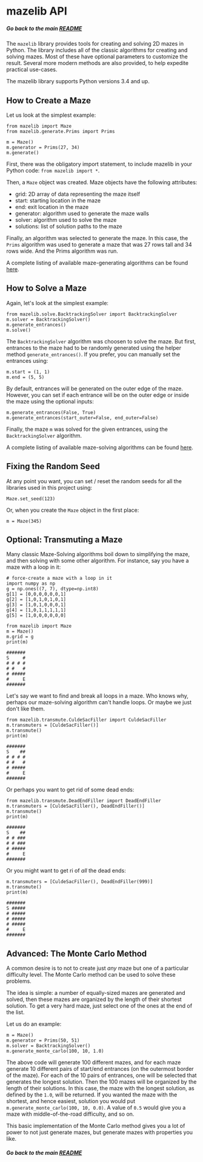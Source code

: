 # mazelib API

##### Go back to the main [README](../README.md)

The `mazelib` library provides tools for creating and solving 2D mazes in Python. The library includes all of the classic algorithms for creating and solving mazes. Most of these have optional parameters to customize the result. Several more modern methods are also provided, to help expedite practical use-cases.

The mazelib library supports Python versions 3.4 and up.


## How to Create a Maze

Let us look at the simplest example:

    from mazelib import Maze
    from mazelib.generate.Prims import Prims

    m = Maze()
    m.generator = Prims(27, 34)
    m.generate()

First, there was the obligatory import statement, to include mazelib in your Python code: `from mazelib import *`.

Then, a `Maze` object was created. Maze objects have the following attributes:

 * grid: 2D array of data representing the maze itself
 * start: starting location in the maze
 * end: exit location in the maze
 * generator: algorithm used to generate the maze walls
 * solver: algorithm used to solve the maze
 * solutions: list of solution paths to the maze

Finally, an algorithm was selected to generate the maze. In this case, the `Prims` algorithm was used to generate a maze that was 27 rows tall and 34 rows wide. And the Prims algorithm was run.

A complete listing of available maze-generating algorithms can be found [here](MAZE_GEN_ALGOS.md).


## How to Solve a Maze

Again, let's look at the simplest example:

    from mazelib.solve.BacktrackingSolver import BacktrackingSolver
    m.solver = BacktrackingSolver()
    m.generate_entrances()
    m.solve()

The `BacktrackingSolver` algorithm was choosen to solve the maze. But first, entrances to the maze had to be randomly generated using the helper method `generate_entrances()`. If you prefer, you can manually set the entrances using:

    m.start = (1, 1)
    m.end = (5, 5)

By default, entrances will be generated on the outer edge of the maze. However, you can set if each entrance will be on the outer edge or inside the maze using the optional inputs:

    m.generate_entrances(False, True)
    m.generate_entrances(start_outer=False, end_outer=False)

Finally, the maze `m` was solved for the given entrances, using the `BacktrackingSolver` algorithm.

A complete listing of available maze-solving algorithms can be found [here](MAZE_SOLVE_ALGOS.md).


## Fixing the Random Seed

At any point you want, you can set / reset the random seeds for all the libraries used in this project using:

    Maze.set_seed(123)

Or, when you create the `Maze` object in the first place:

    m = Maze(345)


## Optional: Transmuting a Maze

Many classic Maze-Solving algorithms boil down to simplifying the maze, and then solving with some other algorithm. For instance, say you have a maze with a loop in it:

    # force-create a maze with a loop in it
    import numpy as np
    g = np.ones((7, 7), dtype=np.int8)
    g[1] = [0,0,0,0,0,0,1]
    g[2] = [1,0,1,0,1,0,1]
    g[3] = [1,0,1,0,0,0,1]
    g[4] = [1,0,1,1,1,1,1]
    g[5] = [1,0,0,0,0,0,0]

    from mazelib import Maze
    m = Maze()
    m.grid = g
    print(m)

    #######
    S     #
    # # # #
    # #   #
    # #####
    #     E
    #######

Let's say we want to find and break all loops in a maze. Who knows why, perhaps our maze-solving algorithm can't handle loops. Or maybe we just don't like them.

    from mazelib.transmute.CuldeSacFiller import CuldeSacFiller
    m.transmuters = [CuldeSacFiller()]
    m.transmute()
    print(m)

    #######
    S    ##
    # # # #
    # #   #
    # #####
    #     E
    #######

Or perhaps you want to get rid of some dead ends:

    from mazelib.transmute.DeadEndFiller import DeadEndFiller
    m.transmuters = [CuldeSacFiller(), DeadEndFiller()]
    m.transmute()
    print(m)

    #######
    S    ##
    # # ###
    # # ###
    # #####
    #     E
    #######

Or you might want to get ri of *all* the dead ends:

    m.transmuters = [CuldeSacFiller(), DeadEndFiller(999)]
    m.transmute()
    print(m)

    #######
    S #####
    # #####
    # #####
    # #####
    #     E
    #######


## Advanced: The Monte Carlo Method

A common desire is to not to create just *any* maze but one of a particular difficulty level. The Monte Carlo method can be used to solve these problems.

The idea is simple: a number of equally-sized mazes are generated and solved, then these mazes are organized by the length of their shortest solution. To get a very hard maze, just select one of the ones at the end of the list.

Let us do an example:

    m = Maze()
    m.generator = Prims(50, 51)
    m.solver = BacktrackingSolver()
    m.generate_monte_carlo(100, 10, 1.0)

The above code will generate 100 different mazes, and for each maze generate 10 different pairs of start/end entrances (on the outermost border of the maze). For each of the 10 pairs of entrances, one will be selected that generates the longest solution. Then the 100 mazes will be organized by the length of their solutions. In this case, the maze with the longest solution, as defined by the `1.0`, will be returned. If you wanted the maze with the shortest, and hence easiest, solution you would put `m.generate_monte_carlo(100, 10, 0.0)`.  A value of `0.5` would give you a maze with middle-of-the-road difficulty, and so on.

This basic implementation of the Monte Carlo method gives you a lot of power to not just generate mazes, but generate mazes with properties you like.


##### Go back to the main [README](../README.md)
